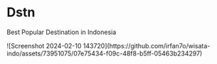 <h1>Dstn</h1>
<p>Best Popular Destination in Indonesia</p>
![Screenshot 2024-02-10 143720](https://github.com/irfan7o/wisata-indo/assets/73951075/07e75434-f09c-48f8-b5ff-05463b234297)
